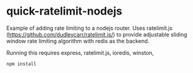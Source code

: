 # quick-ratelimit-nodejs
Example of adding rate limiting to a nodejs router. Uses ratelimit.js (https://github.com/dudleycarr/ratelimit.js/) to provide adjustable sliding window rate limiting algorithm with redis as the backend.

Running this requires express, ratelimit.js, ioredis, winston, 

```npm install```
